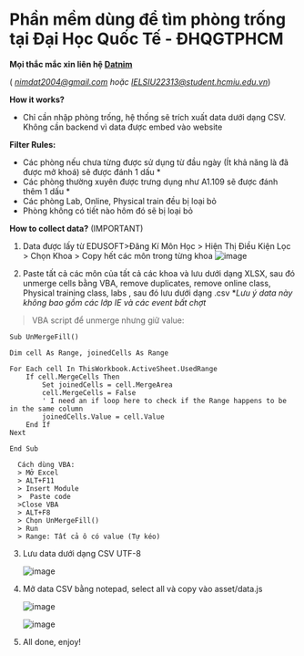 Phần mềm dùng để tìm phòng trống tại Đại Học Quốc Tế - ĐHQGTPHCM
==============
**Mọi thắc mắc xin liên hệ [**Datnim**](https://www.facebook.com/nimdat)**

( *nimdat2004@gmail.com hoặc IELSIU22313@student.hcmiu.edu.vn*)
 

**How it works?**

- Chỉ cần nhập phòng trống, hệ thống sẽ trích xuất data dưới dạng CSV. Không cần backend vì data được embed vào website

   

**Filter Rules:**
 - Các phòng nếu chưa từng được sử dụng từ đầu ngày (Ít khả năng là đã
   được mở khoá) sẽ được đánh 1 dấu *
 - Các phòng thường xuyên được trưng dụng như A1.109 sẽ được đánh thêm 1 dấu *
 - Các phòng Lab, Online, Physical train đều bị loại bỏ
 - Phòng không có tiết nào hôm đó sẽ bị loại bỏ



   
**How to collect data?** (IMPORTANT)
1. Data được lấy từ EDUSOFT>Đăng Kí Môn Học > Hiện Thị Điều Kiện Lọc > Chọn Khoa > Copy hết các môn trong từng khoa
![image](https://github.com/user-attachments/assets/ed0616e9-d5fb-4247-a245-f4f01ad4a1d5)

2. Paste tất cả các môn của tất cả các khoa và lưu dưới dạng XLSX, sau đó  unmerge cells bằng VBA, remove duplicates, remove online class, Physical training class, labs , sau đó lưu dưới dạng .csv
**Lưu ý data này không bao gồm các lớp IE và các event bất chợt*


> VBA script để unmerge nhưng giữ value: 

	Sub UnMergeFill()

    Dim cell As Range, joinedCells As Range

    For Each cell In ThisWorkbook.ActiveSheet.UsedRange
        If cell.MergeCells Then
            Set joinedCells = cell.MergeArea
            cell.MergeCells = False
            ' I need an if loop here to check if the Range happens to be in the same column
            joinedCells.Value = cell.Value
        End If
    Next

    End Sub
````
  Cách dùng VBA: 
  > Mở Excel 
  > ALT+F11 
  > Insert Module 
  >  Paste code 
  >Close VBA 
  > ALT+F8 
  > Chọn UnMergeFill() 
  > Run 
  > Range: Tất cả ô có value (Tự kéo)
````

3. Lưu data dưới dạng CSV UTF-8
    
   ![image](https://github.com/user-attachments/assets/cbe41c84-aaf6-4cf4-822c-408ebd415e66)

4. Mở data CSV bằng notepad, select all và copy vào asset/data.js
   
   ![image](https://github.com/user-attachments/assets/db8e70a1-d3db-4ae8-8ac5-3bfd0e8b147d)
   
   ![image](https://github.com/user-attachments/assets/8a0f1cbb-f3c3-42c0-ace6-5578987b90ed)

   

6. All done, enjoy!
